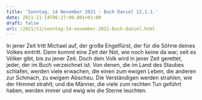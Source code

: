 ```yaml
---
title: 'Sonntag, 14 November 2021 : Buch Daniel 12,1-3.'
date: 2021-11-14T06:27:00.001+01:00
draft: false
url: /2021/11/sonntag-14-november-2021-buch-daniel.html
---
```


In jener Zeit tritt Michael auf, der große Engelfürst, der für die Söhne deines Volkes eintritt. Dann kommt eine Zeit der Not, wie noch keine da war, seit es Völker gibt, bis zu jener Zeit. Doch dein Volk wird in jener Zeit gerettet, jeder, der im Buch verzeichnet ist. Von denen, die im Land des Staubes schlafen, werden viele erwachen, die einen zum ewigen Leben, die anderen zur Schmach, zu ewigem Abscheu. Die Verständigen werden strahlen, wie der Himmel strahlt; und die Männer, die viele zum rechten Tun geführt haben, werden immer und ewig wie die Sterne leuchten.